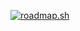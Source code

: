 [![roadmap.sh](https://roadmap.sh/card/tall/6841fa26846bd2eeedeace38?variant=dark)](https://roadmap.sh)
